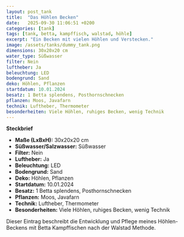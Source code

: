 ```yaml
---
layout: post_tank
title:  "Das Höhlen Becken"
date:   2025-09-30 11:06:51 +0200
categories: [tank]
tags: [tank, betta, kampffisch, walstad, höhle]
excerpt: "Ein Becken mit vielen Höhlen und Verstecken."
image: /assets/tanks/dummy_tank.png
dimensions: 30x20x20 cm
water_type: Süßwasser
filter: Nein
luftheber: Ja
beleuchtung: LED
bodengrund: Sand
deko: Höhlen, Pflanzen
startdatum: 10.01.2024
besatz: 1 Betta splendens, Posthornschnecken
pflanzen: Moos, Javafarn
technik: Luftheber, Thermometer
besonderheiten: Viele Höhlen, ruhiges Becken, wenig Technik
---
```


**Steckbrief**

- **Maße (LxBxH):** 30x20x20 cm  
- **Süßwasser/Salzwasser:** Süßwasser  
- **Filter:** Nein  
- **Luftheber:** Ja  
- **Beleuchtung:** LED  
- **Bodengrund:** Sand  
- **Deko:** Höhlen, Pflanzen  
- **Startdatum:** 10.01.2024  
- **Besatz:** 1 Betta splendens, Posthornschnecken  
- **Pflanzen:** Moos, Javafarn  
- **Technik:** Luftheber, Thermometer  
- **Besonderheiten:** Viele Höhlen, ruhiges Becken, wenig Technik  

Dieser Eintrag beschreibt die Entwicklung und Pflege meines Höhlen-Beckens mit Betta Kampffischen nach der Walstad Methode.

